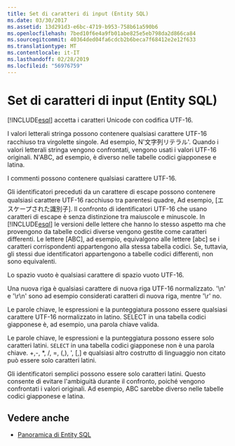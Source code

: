 ```yaml
---
title: Set di caratteri di input (Entity SQL)
ms.date: 03/30/2017
ms.assetid: 13d291d3-e6bc-4719-b953-758b61a590b6
ms.openlocfilehash: 7bed10f6e4a9fb01abe825e5eb798da2d866ca84
ms.sourcegitcommit: 40364ded04fa6cdcb2b6beca7f68412e2e12f633
ms.translationtype: MT
ms.contentlocale: it-IT
ms.lasthandoff: 02/28/2019
ms.locfileid: "56976759"
---
```

# <a name="input-character-set-entity-sql"></a>Set di caratteri di input (Entity SQL)
[!INCLUDE[esql](../../../../../../includes/esql-md.md)] accetta i caratteri Unicode con codifica UTF-16.  
  
 I valori letterali stringa possono contenere qualsiasi carattere UTF-16 racchiuso tra virgolette singole. Ad esempio, N'文字列リテラル'. Quando i valori letterali stringa vengono confrontati, vengono usati i valori UTF-16 originali. N'ABC, ad esempio, è diverso nelle tabelle codici giapponese e latina.  
  
 I commenti possono contenere qualsiasi carattere UTF-16.  
  
 Gli identificatori preceduti da un carattere di escape possono contenere qualsiasi carattere UTF-16 racchiuso tra parentesi quadre, Ad esempio, [エスケープされた識別子]. Il confronto di identificatori UTF-16 che usano caratteri di escape è senza distinzione tra maiuscole e minuscole. In [!INCLUDE[esql](../../../../../../includes/esql-md.md)] le versioni delle lettere che hanno lo stesso aspetto ma che provengono da tabelle codici diverse vengono gestite come caratteri differenti. Le lettere [ABC], ad esempio, equivalgono alle lettere [abc] se i caratteri corrispondenti appartengono alla stessa tabella codici. Se, tuttavia, gli stessi due identificatori appartengono a tabelle codici differenti, non sono equivalenti.  
  
 Lo spazio vuoto è qualsiasi carattere di spazio vuoto UTF-16.  
  
 Una nuova riga è qualsiasi carattere di nuova riga UTF-16 normalizzato. '\n' e '\r\n' sono ad esempio considerati caratteri di nuova riga, mentre '\r' no.  
  
 Le parole chiave, le espressioni e la punteggiatura possono essere qualsiasi carattere UTF-16 normalizzato in latino. SELECT in una tabella codici giapponese è, ad esempio, una parola chiave valida.  
  
 Le parole chiave, le espressioni e la punteggiatura possono essere solo caratteri latini. `SELECT` in una tabella codici giapponese non è una parola chiave. +,-, \*, /, =, (,), ', [,] e qualsiasi altro costrutto di linguaggio non citato può essere solo caratteri latini.  
  
 Gli identificatori semplici possono essere solo caratteri latini. Questo consente di evitare l'ambiguità durante il confronto, poiché vengono confrontati i valori originali. Ad esempio, ABC sarebbe diverso nelle tabelle codici giapponese e latina.  
  
## <a name="see-also"></a>Vedere anche
- [Panoramica di Entity SQL](../../../../../../docs/framework/data/adonet/ef/language-reference/entity-sql-overview.md)
